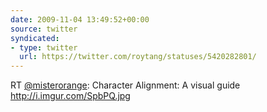 ```yaml
---
date: 2009-11-04 13:49:52+00:00
source: twitter
syndicated:
- type: twitter
  url: https://twitter.com/roytang/statuses/5420282801/
---
```


RT [@misterorange](https://twitter.com/misterorange/): Character Alignment: A visual guide http://i.imgur.com/SpbPQ.jpg